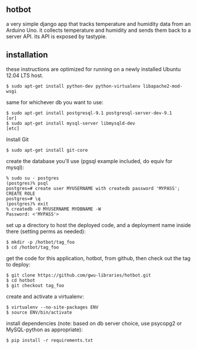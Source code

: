hotbot
-------

a very simple django app that tracks temperature and humidity data from an Arduino Uno.  it collects temperature and humidity and sends them back to a server API.  its API is exposed by tastypie.


installation
------------

these instructions are optimized for running on a newly installed
Ubuntu 12.04 LTS host.

```
$ sudo apt-get install python-dev python-virtualenv libapache2-mod-wsgi
```

same for whichever db you want to use:
```
$ sudo apt-get install postgresql-9.1 postgresql-server-dev-9.1
[or]
$ sudo apt-get install mysql-server libmysqld-dev
[etc]
```

Install Git
```
$ sudo apt-get install git-core
```

create the database you'll use (pgsql example included, do equiv
for mysql):
```
% sudo su - postgres
(postgres)% psql
postgres=# create user MYUSERNAME with createdb password 'MYPASS';
CREATE ROLE
postgres=# \q
(postgres)% exit
% createdb -U MYUSERNAME MYDBNAME -W
Password: <'MYPASS'>
```

set up a directory to host the deployed code, and a deployment name
inside there (setting perms as needed):
```
$ mkdir -p /hotbot/tag_foo
$ cd /hotbot/tag_foo
```

get the code for this application, hotbot, from github, then check
out the tag to deploy:

```
$ git clone https://github.com/gwu-libraries/hotbot.git
$ cd hotbot
$ git checkout tag_foo
```

create and activate a virtualenv:

```
$ virtualenv --no-site-packages ENV
$ source ENV/bin/activate
```

install dependencies (note: based on db server choice, use psycopg2
or MySQL-python as appropriate):

```
$ pip install -r requirements.txt
```
